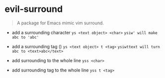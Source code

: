 # evil-surround

> A package for Emacs mimic vim surround.

- add a surrounding character
`ys <text object> <char>`
`ysiw' will make abc to 'abc'`

- add a surrounding tag (<tag>)
`ys <text object> t <tag>`
`ysiwttext will turn abc to <text>abc</text>`

- add surrounding to the whole line
`yss <char>`

- add surrounding tag to the whole line
`yss t <tag>`
